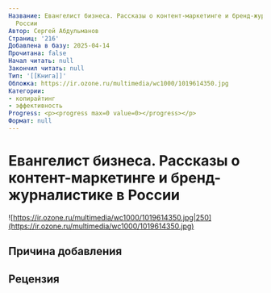 ```yaml
---
Название: Евангелист бизнеса. Рассказы о контент-маркетинге и бренд-журналистике в
  России
Автор: Сергей Абдульманов
Страниц: '216'
Добавлена в базу: 2025-04-14
Прочитана: false
Начал читать: null
Закончил читать: null
Тип: '[[Книга]]'
Обложка: https://ir.ozone.ru/multimedia/wc1000/1019614350.jpg
Категории:
- копирайтинг
- эффективность
Progress: <p><progress max=0 value=0></progress></p>
Формат: null
---
```

# Евангелист бизнеса. Рассказы о контент-маркетинге и бренд-журналистике в России

![https://ir.ozone.ru/multimedia/wc1000/1019614350.jpg|250](https://ir.ozone.ru/multimedia/wc1000/1019614350.jpg)

## Причина добавления


## Рецензия